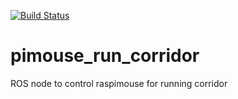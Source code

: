[![Build Status](https://travis-ci.org/blupat/pimouse_run_corridor.svg?branch=master)](https://travis-ci.org/blupat/pimouse_run_corridor)

# pimouse_run_corridor
ROS node to control raspimouse for running corridor
